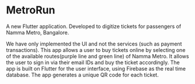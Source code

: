 
# MetroRun

A new Flutter application.
Developed to digitize tickets for passengers of Namma Metro, Bangalore.


We have only implemented the UI and not the services (such as payment transactions).
This app allows a user to buy tickets online by selecting one of the available routes(purple line and green line) of Namma Metro.
It allows the user to sign in via their email IDs and buy the ticket accordingly.
The app is built on Flutter for the user interface, using Firebase as the real time database.
The app generates a unique QR code for each ticket.

